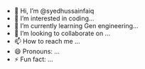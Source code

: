 - 👋 Hi, I’m @syedhussainfaiq
- 👀 I’m interested in coding...
- 🌱 I’m currently learning Gen engineering...
- 💞️ I’m looking to collaborate on ...
- 📫 How to reach me ...
- 😄 Pronouns: ...
- ⚡ Fun fact: ...

<!---
syedhussainfaiq/syedhussainfaiq is a ✨ special ✨ repository because its `README.md` (this file) appears on your GitHub profile.
You can click the Preview link to take a look at your changes.
--->
